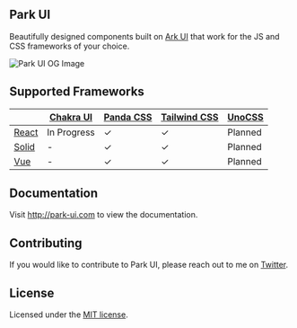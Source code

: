 ## Park UI

Beautifully designed components built on [Ark UI](https://ark-ui.com) that work for the JS and CSS frameworks of your choice.

![Park UI OG Image](https://park-ui.com/og.png)

## Supported Frameworks

|                                   | [Chakra UI](https://chakra-ui.com) | [Panda CSS](https://panda-css.com/) | [Tailwind CSS](https://tailwindcss.com/) | [UnoCSS](https://unocss.dev/) |
| --------------------------------- | ---------------------------------- | ----------------------------------- | ---------------------------------------- | ----------------------------- |
| [React](https://react.dev/)       | In Progress                        | ✓                                   | ✓                                        | Planned                       |
| [Solid](https://www.solidjs.com/) | -                                  | ✓                                   | ✓                                        | Planned                       |
| [Vue](https://vuejs.org/)         | -                                  | ✓                                   | ✓                                        | Planned                       |

## Documentation

Visit http://park-ui.com to view the documentation.

## Contributing

If you would like to contribute to Park UI, please reach out to me on [Twitter](https://twitter.com/grizzly_codes).

## License

Licensed under the [MIT license](https://github.com/cschroeter/park-ui/blob/main/LICENSE).

